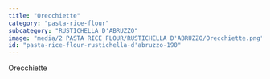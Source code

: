 ```yaml
---
title: "Orecchiette"
category: "pasta-rice-flour"
subcategory: "RUSTICHELLA D'ABRUZZO"
image: "media/2 PASTA RICE FLOUR/RUSTICHELLA D'ABRUZZO/Orecchiette.png"
id: "pasta-rice-flour-rustichella-d'abruzzo-190"
---
```


Orecchiette
